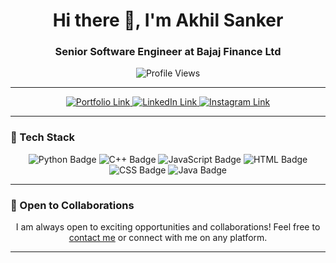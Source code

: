 <h1 align="center">Hi there 👋, I'm Akhil Sanker</h1>
<h3 align="center">Senior Software Engineer at Bajaj Finance Ltd</h3>

<p align="center">
  <img src="https://komarev.com/ghpvc/?username=akhilmedvolt" alt="Profile Views" />
</p>

---

<p align="center">
  <a href="https://akhilsanker.in/" target="_blank">
    <img src="https://img.shields.io/badge/Portfolio-%F0%9F%94%97-blue?style=for-the-badge" alt="Portfolio Link" />
  </a>
  <a href="https://www.linkedin.com/in/akhilsanker/" target="_blank">
    <img src="https://img.shields.io/badge/LinkedIn-%E2%9D%A4-blue?style=for-the-badge" alt="LinkedIn Link" />
  </a>
  <a href="https://www.instagram.com/akhilsank.er/" target="_blank">
    <img src="https://img.shields.io/badge/Instagram-%E2%99%A5-blueviolet?style=for-the-badge" alt="Instagram Link" />
  </a>
</p>

---

### 🔧 Tech Stack

<div align="center">
  <img src="https://img.shields.io/badge/Python-3776AB?style=for-the-badge&logo=python&logoColor=white" alt="Python Badge" />
  <img src="https://img.shields.io/badge/C++-00599C?style=for-the-badge&logo=c%2B%2B&logoColor=white" alt="C++ Badge" />
  <img src="https://img.shields.io/badge/JavaScript-F7DF1E?style=for-the-badge&logo=javascript&logoColor=black" alt="JavaScript Badge" />
  <img src="https://img.shields.io/badge/HTML-E34F26?style=for-the-badge&logo=html5&logoColor=white" alt="HTML Badge" />
  <img src="https://img.shields.io/badge/CSS-1572B6?style=for-the-badge&logo=css3&logoColor=white" alt="CSS Badge" />
  <img src="https://img.shields.io/badge/Java-007396?style=for-the-badge&logo=java&logoColor=white" alt="Java Badge" />
</div>

---

### 🤝 Open to Collaborations

<p align="center">
  I am always open to exciting opportunities and collaborations! Feel free to <a href="mailto:reekithak@gmail.com">contact me</a> or connect with me on any platform.
</p>

---

